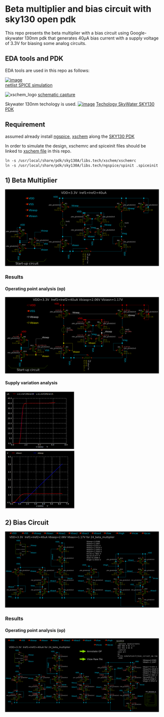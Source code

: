 # Beta multiplier and bias circuit with sky130 open pdk
This repo presents the beta multiplier with a bias circuit using Google-skywater 130nm pdk that generates 40μA bias current with a supply voltage of 3.3V for biasing some analog circuits. 

## EDA tools and PDK
EDA tools are used in this repo as follows: 

[![image](https://user-images.githubusercontent.com/49194847/138070431-d95ce371-db3b-43a1-8dbe-fa85bff53625.png)](http://ngspice.sourceforge.net/devel.html)         
[netlist SPICE simulation](http://ngspice.sourceforge.net/devel.html) 

  ![xschem_logo](https://github.com/ridvanumaz/1AC_Beta-multiplier-and-bias-circuit-with-SKY130-PDK/assets/84044368/79b03572-0a09-4466-a4fd-1e0c19469237) 
[schematic capture](https://xschem.sourceforge.io/stefan/index.html)

 Skywater 130nm techology is used.
[![image](https://user-images.githubusercontent.com/49194847/138075630-d1bdacac-d37b-45d3-88b5-80f118af37cd.png)](https://skywater-pdk.readthedocs.io/en/main/)
[Techology SkyWater SKY130 PDK](https://skywater-pdk.readthedocs.io/en/main/)

## Requirement
assumed already install [ngspice](https://ngspice.sourceforge.io/download.html), [xschem](https://github.com/StefanSchippers/xschem) along the [SKY130 PDK](http://opencircuitdesign.com/open_pdks/index.html) 

In order to simulate the design, xschemrc and spiceinit files should be linked to [xschem file](https://github.com/ridvanumaz/1AC_Beta-multiplier-and-bias-circuit-with-SKY130-PDK/tree/main/xschem) in this repo. 
```
ln -s /usr/local/share/pdk/sky130A/libs.tech/xschem/xschemrc
ln -s /usr/local/share/pdk/sky130A/libs.tech/ngspice/spinit .spiceinit
```

## 1) Beta Multiplier 
<p align="center">
  <img src="/results/beta_multiplier_schematic.png">
</p>

### Results

#### Operating point analysis (op)
<p align="center">
  <img src="/results/beta_multiplier_op.png">
</p>

#### Supply variation analysis 
<p float="left">
  <img src="/results/beta_multiplier_result_Iref.png" width="45%" />
  &nbsp; &nbsp; &nbsp; &nbsp;  &nbsp; &nbsp; &nbsp; &nbsp;
  <img src="/results/beta_multiplier_result_Vbias.png" width="45%" /> 
</p>

## 2) Bias Circuit
<p align="center">
  <img src="/results/bias_circuit_schematic.png">
</p>

### Results

#### Operating point analysis (op)
<p align="center">
  <img src="/results/bias_circuit_op.png">
</p>





